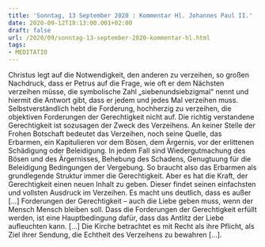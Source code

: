 ```yaml
---
title: 'Sonntag, 13 September 2020 : Kommentar Hl. Johannes Paul II.'
date: 2020-09-12T18:13:00.001+02:00
draft: false
url: /2020/09/sonntag-13-september-2020-kommentar-hl.html
tags: 
- MEDITATIO
---
```


Christus legt auf die Notwendigkeit, den anderen zu verzeihen, so großen Nachdruck, dass er Petrus auf die Frage, wie oft er dem Nächsten verzeihen müsse, die symbolische Zahl „siebenundsiebzigmal“ nennt und hiermit die Antwort gibt, dass er jedem und jedes Mal verzeihen muss. Selbstverständlich hebt die Forderung, hochherzig zu verzeihen, die objektiven Forderungen der Gerechtigkeit nicht auf. Die richtig verstandene Gerechtigkeit ist sozusagen der Zweck des Verzeihens. An keiner Stelle der Frohen Botschaft bedeutet das Verzeihen, noch seine Quelle, das Erbarmen, ein Kapitulieren vor dem Bösen, dem Ärgernis, vor der erlittenen Schädigung oder Beleidigung. In jedem Fall sind Wiedergutmachung des Bösen und des Ärgernisses, Behebung des Schadens, Genugtuung für die Beleidigung Bedingungen der Vergebung. So braucht also das Erbarmen als grundlegende Struktur immer die Gerechtigkeit. Aber es hat die Kraft, der Gerechtigkeit einen neuen Inhalt zu geben. Dieser findet seinen einfachsten und vollsten Ausdruck im Verzeihen. Es macht uns deutlich, dass es außer \[…\] Forderungen der Gerechtigkeit – auch die Liebe geben muss, wenn der Mensch Mensch bleiben soll. Dass die Forderungen der Gerechtigkeit erfüllt werden, ist eine Hauptbedingung dafür, dass das Antlitz der Liebe aufleuchten kann. \[…\] Die Kirche betrachtet es mit Recht als ihre Pflicht, als Ziel ihrer Sendung, die Echtheit des Verzeihens zu bewahren \[…\].